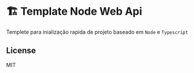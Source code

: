 # 🏗 Template Node Web Api

Templete para inialização rapida de projeto baseado em `Node` e `Typescript`

## License
MIT
